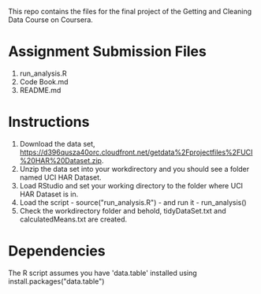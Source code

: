 This repo contains the files for the final project of the Getting and Cleaning Data Course on Coursera.

# Assignment Submission Files
1. run_analysis.R
2. Code Book.md
3. README.md

# Instructions
1. Download the data set, https://d396qusza40orc.cloudfront.net/getdata%2Fprojectfiles%2FUCI%20HAR%20Dataset.zip.
2. Unzip the data set into your workdirectory and you should see a folder named UCI HAR Dataset.
3. Load RStudio and set your working directory to the folder where UCI HAR Dataset is in.
4. Load the script - source("run_analysis.R") - and run it - run_analysis()
6. Check the workdirectory folder and behold, tidyDataSet.txt and calculatedMeans.txt are created.

# Dependencies
The R script assumes you have 'data.table' installed using install.packages("data.table")